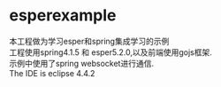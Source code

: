 # esperexample
本工程做为学习esper和spring集成学习的示例<br>
工程使用spring4.1.5 和 esper5.2.0,以及前端使用gojs框架.<br>
示例中使用了spring websocket进行通信.<br>
The IDE is eclipse 4.4.2<br>
